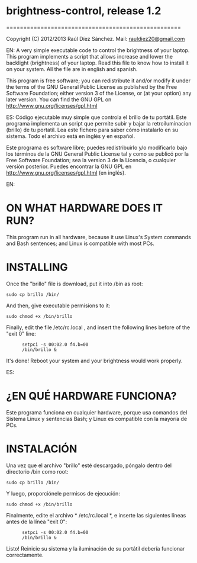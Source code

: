 #          brightness-control, release 1.2
===================================================

Copyright (C) 2012/2013 Raúl Díez Sánchez.
Mail: rauldiez20@gmail.com

EN:  A very simple executable code to control the brightness of your laptop.
This program implements a script that allows increase and lower the backlight (brightness) of your laptop.
Read this file to know how to install it on your system. All the file are in english and spanish.

 This program is free software; you can redistribute it and/or modify
 it under the terms of the GNU General Public License as published by
 the Free Software Foundation; either version 3 of the License, or
 (at your option) any later version.
 You can find the GNU GPL on http://www.gnu.org/licenses/gpl.html

ES: Código ejecutable muy simple que controla el brillo de tu portátil.
Este programa implementa un script que permite subir y bajar la retroiluminacion (brillo) de tu portatil.
Lea este fichero para saber cómo instalarlo en su sistema. Todo el archivo está en inglés y en español.

 Este programa es software libre; puedes redistribuirlo y/o modificarlo
 bajo los términos de la GNU General Public License tal y como se publicó por
 la Free Software Foundation; sea la version 3 de la Licencia, o cualquier versión posterior.
 Puedes encontrar la GNU GPL en http://www.gnu.org/licenses/gpl.html (en inglés).

EN: 
# ON WHAT HARDWARE DOES IT RUN?

This program run in all hardware, because it use Linux's System commands and Bash sentences; and Linux is compatible with most PCs.

# INSTALLING

Once the "brillo" file is download, put it into /bin as root:

    sudo cp brillo /bin/

And then, give executable permisions to it:

    sudo chmod +x /bin/brillo

Finally, edit the file /etc/rc.local , and insert the following lines before of the "exit 0" line:

          setpci -s 00:02.0 f4.b=00
          /bin/brillo &

It's done! Reboot your system and your brightness would work properly.


ES: 
# ¿EN QUÉ HARDWARE FUNCIONA?

Este programa funciona en cualquier hardware, porque usa comandos del Sistema Linux y sentencias Bash; y Linux es compatible con la mayoría de PCs.

# INSTALACIÓN

Una vez que el archivo "brillo" esté descargado, póngalo dentro del directorio /bin como root:

    sudo cp brillo /bin/

Y luego, proporciónele permisos de ejecución:

    sudo chmod +x /bin/brillo

Finalmente, edite el archivo * /etc/rc.local *, e inserte las siguientes líneas antes de la línea "exit 0":

          setpci -s 00:02.0 f4.b=00
          /bin/brillo &

Listo! Reinicie su sistema y la iluminación de su portátil debería funcionar correctamente.
